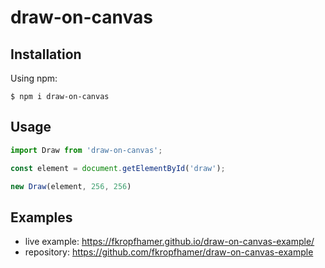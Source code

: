# draw-on-canvas

## Installation
Using npm:
```shell
$ npm i draw-on-canvas
```

## Usage

```js
import Draw from 'draw-on-canvas';

const element = document.getElementById('draw');

new Draw(element, 256, 256)
```

## Examples
- live example: https://fkropfhamer.github.io/draw-on-canvas-example/
- repository: https://github.com/fkropfhamer/draw-on-canvas-example
